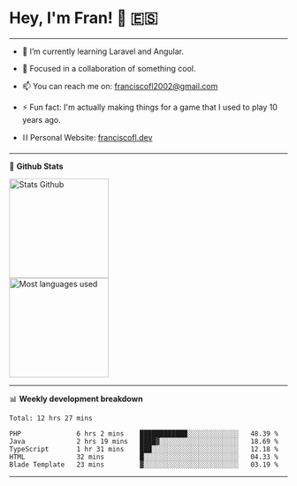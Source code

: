 # Hey, I'm Fran! 👋 :es:

-------

- 🌱 I’m currently learning Laravel and Angular.

- 👯 Focused in a collaboration of something cool.

- 📫 You can reach me on: franciscofl2002@gmail.com

- ⚡ Fun fact: I'm actually making things for a game that I used to play 10 years ago.

- ⛓  Personal Website: [franciscofl.dev](https://www.franciscofl.dev/)

-------

📝 **Github Stats**


<div align="left">
  <img height="180em" src="https://github-readme-stats.vercel.app/api?username=franciscofl12&count_private=true&show_icons=true&theme=dracula&bg_color=-45deg,282A36,3D3344" alt="Stats Github"/>
  <br>
  <img height="180em" src="https://github-readme-stats.vercel.app/api/top-langs/?username=franciscofl12&count_private&theme=dracula&bg_color=-45deg,282A36,3D3344&layout=compact&langs_count=6" alt="Most languages used"/>
</div>

-------

📊 **Weekly development breakdown**


<!--START_SECTION:waka-->
```text
Total: 12 hrs 27 mins

PHP              6 hrs 2 mins    ████████████░░░░░░░░░░░░░   48.39 % 
Java             2 hrs 19 mins   ████▓░░░░░░░░░░░░░░░░░░░░   18.69 % 
TypeScript       1 hr 31 mins    ███░░░░░░░░░░░░░░░░░░░░░░   12.18 % 
HTML             32 mins         █░░░░░░░░░░░░░░░░░░░░░░░░   04.33 % 
Blade Template   23 mins         ▓░░░░░░░░░░░░░░░░░░░░░░░░   03.19 % 
```
<!--END_SECTION:waka-->

-------

